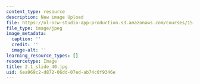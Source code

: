 ```yaml
---
content_type: resource
description: New image Upload
file: https://ol-ocw-studio-app-production.s3.amazonaws.com/courses/15-s21-nuts-and-bolts-of-business-plans-january-iap-2014/6ea969c2d87206dd07edab74c0f9346e_2.1_slide_40.jpg
file_type: image/jpeg
image_metadata:
  caption: ''
  credit: ''
  image-alt: ''
learning_resource_types: []
resourcetype: Image
title: 2.1_slide_40.jpg
uid: 6ea969c2-d872-06dd-07ed-ab74c0f9346e
---
```

